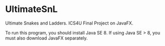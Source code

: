# UltimateSnL
Ultimate Snakes and Ladders. ICS4U Final Project on JavaFX.

To run this program, you should install Java SE 8. If using Java SE > 8, you must also download JavaFX separately.
